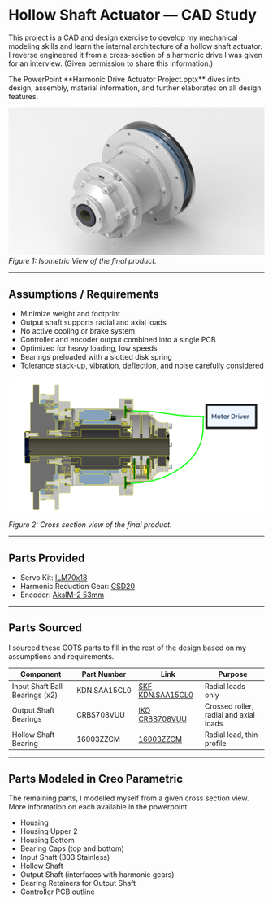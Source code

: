# Hollow Shaft Actuator — CAD Study

This project is a CAD and design exercise to develop my mechanical modeling skills and learn the internal architecture of a hollow shaft actuator. I reverse engineered it from a cross-section of a harmonic drive I was given for an interview. (Given permission to share this information.)  
<p></p>
The PowerPoint **Harmonic Drive Actuator Project.pptx** dives into design, assembly, material information, and further elaborates on all design features.

![Figure 1](isometric.png)  
*Figure 1: Isometric View of the final product.*

---

## Assumptions / Requirements

- Minimize weight and footprint  
- Output shaft supports radial and axial loads  
- No active cooling or brake system  
- Controller and encoder output combined into a single PCB  
- Optimized for heavy loading, low speeds  
- Bearings preloaded with a slotted disk spring  
- Tolerance stack-up, vibration, deflection, and noise carefully considered

![Figure 2](crosssection.png)  
*Figure 2: Cross section view of the final product.*

---

## Parts Provided

- Servo Kit: [ILM70x18](https://www.tq-group.com/en/products/tq-robodrive/servo-kits/ilm70x18/)
- Harmonic Reduction Gear: [CSD20](https://www.hds.co.jp/english/products/detail.html?pdid=01hd13_csd-2a)
- Encoder: [AksIM-2 53mm](https://www.rls.si/eng/aksim-2-off-axis-rotary-absolute-encoder?___from_store=jp)

---

## Parts Sourced

I sourced these COTS parts to fill in the rest of the design based on my assumptions and requirements.

| Component | Part Number | Link | Purpose |
| --- | --- | --- | --- |
| Input Shaft Ball Bearings (x2) | KDN.SAA15CL0 | [SKF KDN.SAA15CL0](https://www.skf.com/group/products/thin-section-bearings/reali-slim-thin-section-bearings/productid-KDN.SAA15CL0) | Radial loads only |
| Output Shaft Bearings | CRBS708VUU | [IKO CRBS708VUU](https://www.ikont.com/download/crossed-roller-bearings/?wpdmdl=4042&refresh=5ffca031790ab1610391601) | Crossed roller, radial and axial loads |
| Hollow Shaft Bearing | 16003ZZCM | [16003ZZCM](https://bearingsdirect.com/16003zzcm-ball-bearing-17x35x8-shielded-16003-zzcm/) | Radial load, thin profile |

---

## Parts Modeled in Creo Parametric

The remaining parts, I modelled myself from a given cross section view. More information on each available in the powerpoint.
- Housing  
- Housing Upper 2  
- Housing Bottom  
- Bearing Caps (top and bottom)  
- Input Shaft (303 Stainless)  
- Hollow Shaft  
- Output Shaft (interfaces with harmonic gears)  
- Bearing Retainers for Output Shaft  
- Controller PCB outline
